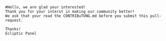 ````````````````````````````````````````````````````````````````````````````````
#Hello, we are glad your interested!
Thank you for your interst in making our community better!
We ask that your read the CONTRIBuTUNG.md before you submit this pull-request.

Thanks!
Ecliptic Panel
````````````````````````````````````````````````````````````````````````````````
